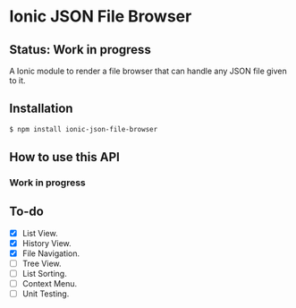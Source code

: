 # Ionic JSON File Browser

## Status: Work in progress

A Ionic module to render a file browser that can handle any JSON file given to it.

## Installation
```sh
$ npm install ionic-json-file-browser
```

## How to use this API
### Work in progress

## To-do
- [x] List View.
- [x] History View.
- [x] File Navigation.
- [ ] Tree View.
- [ ] List Sorting.
- [ ] Context Menu.
- [ ] Unit Testing.